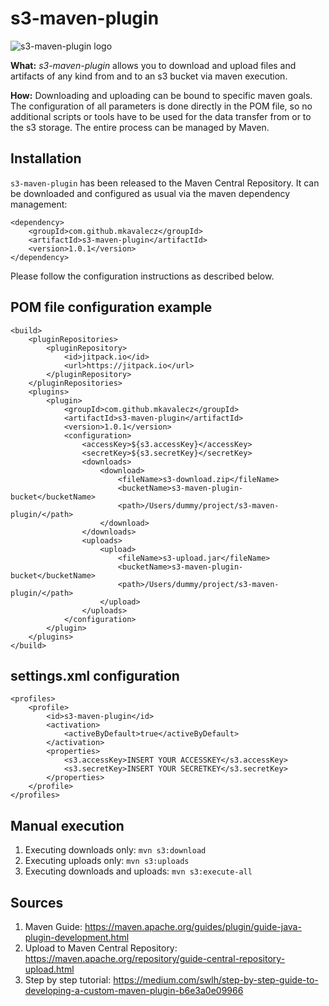 # s3-maven-plugin

![s3-maven-plugin logo](./s3-maven-plugin-logo.png "s3 Maven Plugin Logo")

**What:** *s3-maven-plugin* allows you to download and upload files and artifacts of any kind from and to an s3 bucket via maven execution.  

**How:** Downloading and uploading can be bound to specific maven goals. The configuration of all parameters is done directly in the POM file, so no additional scripts or tools have to be used for the data transfer from or to the s3 storage. The entire process can be managed by Maven.

## Installation

`s3-maven-plugin` has been released to the Maven Central Repository. It can be downloaded and configured as usual via the maven dependency management:

    <dependency>
        <groupId>com.github.mkavalecz</groupId>
        <artifactId>s3-maven-plugin</artifactId>
        <version>1.0.1</version>
    </dependency>

Please follow the configuration instructions as described below.

## POM file configuration example

    <build>
        <pluginRepositories>
            <pluginRepository>
                <id>jitpack.io</id>
                <url>https://jitpack.io</url>
            </pluginRepository>
        </pluginRepositories>
        <plugins>
            <plugin>
                <groupId>com.github.mkavalecz</groupId>
                <artifactId>s3-maven-plugin</artifactId>
                <version>1.0.1</version>
                <configuration>
                    <accessKey>${s3.accessKey}</accessKey>
                    <secretKey>${s3.secretKey}</secretKey>
                    <downloads>
                        <download>
                            <fileName>s3-download.zip</fileName>
                            <bucketName>s3-maven-plugin-bucket</bucketName>
                            <path>/Users/dummy/project/s3-maven-plugin/</path>
                        </download>
                    </downloads>
                    <uploads>
                        <upload>
                            <fileName>s3-upload.jar</fileName>
                            <bucketName>s3-maven-plugin-bucket</bucketName>
                            <path>/Users/dummy/project/s3-maven-plugin/</path>
                        </upload>
                    </uploads>
                </configuration>
            </plugin>
        </plugins>
    </build>

## settings.xml configuration

    <profiles>
        <profile>
            <id>s3-maven-plugin</id>
            <activation>
                <activeByDefault>true</activeByDefault>
            </activation>
            <properties>
                <s3.accessKey>INSERT YOUR ACCESSKEY</s3.accessKey>
                <s3.secretKey>INSERT YOUR SECRETKEY</s3.secretKey>
            </properties>
        </profile>
    </profiles>

## Manual execution

1. Executing downloads only: `mvn s3:download`
2. Executing uploads only: `mvn s3:uploads`
3. Executing downloads and uploads: `mvn s3:execute-all`

## Sources 

1. Maven Guide: https://maven.apache.org/guides/plugin/guide-java-plugin-development.html
2. Upload to Maven Central Repository: https://maven.apache.org/repository/guide-central-repository-upload.html
3. Step by step tutorial: https://medium.com/swlh/step-by-step-guide-to-developing-a-custom-maven-plugin-b6e3a0e09966
